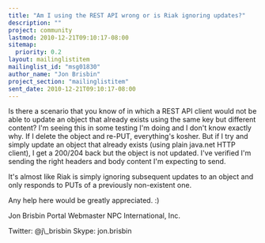 ```yaml
---
title: "Am I using the REST API wrong or is Riak ignoring updates?"
description: ""
project: community
lastmod: 2010-12-21T09:10:17-08:00
sitemap:
  priority: 0.2
layout: mailinglistitem
mailinglist_id: "msg01830"
author_name: "Jon Brisbin"
project_section: "mailinglistitem"
sent_date: 2010-12-21T09:10:17-08:00
---
```



Is there a scenario that you know of in which a REST API client would not be 
able to update an object that already exists using the same key but different 
content? I'm seeing this in some testing I'm doing and I don't know exactly 
why. If I delete the object and re-PUT, everything's kosher. But if I try and 
simply update an object that already exists (using plain java.net HTTP client), 
I get a 200/204 back but the object is not updated. I've verified I'm sending 
the right headers and body content I'm expecting to send.

It's almost like Riak is simply ignoring subsequent updates to an object and 
only responds to PUTs of a previously non-existent one.

Any help here would be greatly appreciated. :)

Jon Brisbin
Portal Webmaster
NPC International, Inc.

Twitter: @j\\_brisbin
Skype: jon.brisbin
